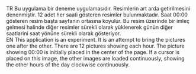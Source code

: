 TR
Bu uygulama bir deneme uygulamasıdır. Resimlerin art arda getirilmesini denenmiştir. 12 adet her saati gösteren resimler bulunmaktadır. Saat 00:00 gösteren resim başta sayfanın ortasına koyulur. Bu resim üzerinde
bir imleç gelmesi halinde diğer resimler sürekli olarak yüklenerek günün diğer saatlarini saat yönüne sürekli olarak gösteriyor.  
EN
This application is an experiment. It is an attempt to bring the pictures one after the other. There are 12 pictures showing each hour. The picture showing 00:00 is initially placed in the center of the page. If 
a cursor is placed on this image, the other images are loaded continuously, showing the other hours of the day clockwise continuously. 
